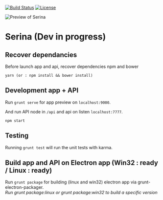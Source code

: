 [![Build Status](https://travis-ci.org/foxdog05000/serina.svg?branch=master)](https://travis-ci.org/foxdog05000/serina)
[![License](https://img.shields.io/badge/license-MIT-blue.svg?style=plastic)](https://github.com/foxdog05000/serina/blob/master/LICENSE)

![Preview of Serina](https://github.com/foxdog05000/serina/blob/master/sample.jpg)

# Serina (Dev in progress)

## Recover dependancies
Before launch app and api, recover dependencies npm and bower
```
yarn (or : npm install && bower install)
```

## Development app + API

Run `grunt serve` for app preview on `localhost:9000`.

And run API node in `/api` and api on listen `localhost:7777`.
```
npm start
```

## Testing

Running `grunt test` will run the unit tests with karma.

## Build app and API on Electron app (Win32 : ready / Linux : ready)
Run `grunt package` for building (linux and win32) electron app via grunt-electron-packager.   
_Run grunt package:linux or grunt package:win32 to build a specific version_
